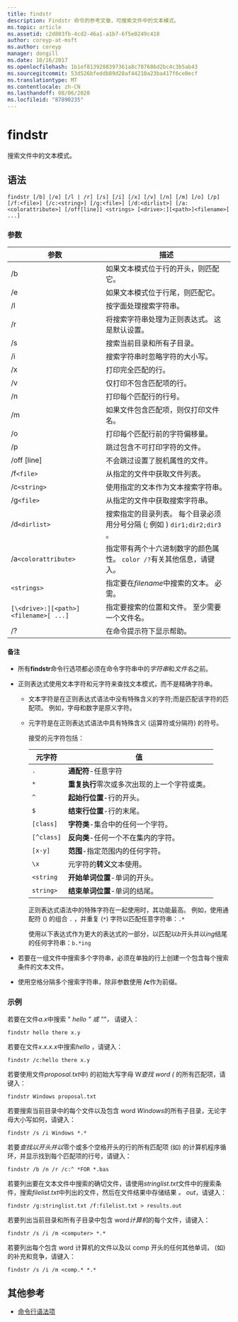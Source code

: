 ```yaml
---
title: findstr
description: Findstr 命令的参考文章，可搜索文件中的文本模式。
ms.topic: article
ms.assetid: c2d803fb-4cd2-46a1-a1b7-6f5e0249c418
author: coreyp-at-msft
ms.author: coreyp
manager: dongill
ms.date: 10/16/2017
ms.openlocfilehash: 1b1ef8139208397361a8c787686d2bc4c3b5ab43
ms.sourcegitcommit: 53d526bfeddb89d28af44210a23ba417f6ce0ecf
ms.translationtype: MT
ms.contentlocale: zh-CN
ms.lasthandoff: 08/06/2020
ms.locfileid: "87890235"
---
```

# <a name="findstr"></a>findstr

搜索文件中的文本模式。

## <a name="syntax"></a>语法

```
findstr [/b] [/e] [/l | /r] [/s] [/i] [/x] [/v] [/n] [/m] [/o] [/p] [/f:<file>] [/c:<string>] [/g:<file>] [/d:<dirlist>] [/a:<colorattribute>] [/off[line]] <strings> [<drive>:][<path>]<filename>[ ...]
```

### <a name="parameters"></a>参数

| 参数 | 描述 |
| --------- | ----------- |
| /b | 如果文本模式位于行的开头，则匹配它。 |
| /e | 如果文本模式位于行尾，则匹配它。 |
| /l | 按字面处理搜索字符串。 |
| /r | 将搜索字符串处理为正则表达式。 这是默认设置。 |
| /s | 搜索当前目录和所有子目录。 |
| /i | 搜索字符串时忽略字符的大小写。 |
| /x | 打印完全匹配的行。 |
| /v | 仅打印不包含匹配项的行。 |
| /n | 打印每个匹配行的行号。 |
| /m | 如果文件包含匹配项，则仅打印文件名。 |
| /o | 打印每个匹配行前的字符偏移量。 |
| /p | 跳过包含不可打印字符的文件。 |
| /off [line] | 不会跳过设置了脱机属性的文件。 |
| /f`<file>` | 从指定的文件中获取文件列表。 |
| /c`<string>` | 使用指定的文本作为文本搜索字符串。 |
| /g`<file>` | 从指定的文件中获取搜索字符串。 |
| /d`<dirlist>` | 搜索指定的目录列表。 每个目录必须用分号分隔 (; 例如 ) `dir1;dir2;dir3` 。 |
| /a`<colorattribute>` | 指定带有两个十六进制数字的颜色属性。 `color /?`有关其他信息，请键入。 |
| `<strings>` | 指定要在*filename*中搜索的文本。 必需。 |
| `[\<drive>:][<path>]<filename>[ ...]` | 指定要搜索的位置和文件。 至少需要一个文件名。 |
| /? | 在命令提示符下显示帮助。 |

#### <a name="remarks"></a>备注

- 所有**findstr**命令行选项都必须在命令字符串中的*字符串*和*文件名*之前。

- 正则表达式使用文本字符和元字符来查找文本模式，而不是精确字符串。

  - 文本字符是在正则表达式语法中没有特殊含义的字符;而是匹配该字符的匹配项。 例如，字母和数字是原义字符。

  - 元字符是在正则表达式语法中具有特殊含义 (运算符或分隔符) 的符号。

    接受的元字符包括：

    | 元字符 | 值 |
    | -------------- | ----- |
    | `.` | **通配符**-任意字符 |
    | `*` | **重复执行**零次或多次出现的上一个字符或类。 |
    | `^` | **起始行位置**-行的开头。 |
    | `$` | **结束行位置**-行的末尾。 |
    | `[class]` | **字符类**-集合中的任何一个字符。 |
    | `[^class]` | **反向类**-任何一个不在集内的字符。 |
    | `[x-y]` | **范围**-指定范围内的任何字符。 |
    | `\x` | 元字符的**转义**文本使用。 |
    | `<string` | **开始单词位置**-单词的开头。 |
    | `string>` | **结束单词位置**-单词的结尾。 |

    正则表达式语法中的特殊字符在一起使用时，其功能最高。 例如，使用通配符 () 的组合 `.` ，并重复 (`*`) 字符以匹配任意字符串：`.*`

    使用以下表达式作为更大的表达式的一部分，以匹配以*b*开头并以*ing*结尾的任何字符串：`b.*ing`

- 若要在一组文件中搜索多个字符串，必须在单独的行上创建一个包含每个搜索条件的文本文件。

- 使用空格分隔多个搜索字符串，除非参数使用 **/c**作为前缀。

### <a name="examples"></a>示例

若要在文件*a.x*中搜索 " *hello* *" 或 ""，* 请键入：

```
findstr hello there x.y
```

若要在文件*x.x.x.x*中搜索*hello* ，请键入：

```
findstr /c:hello there x.y
```

若要使用文件*proposal.txt*中) 的初始大写字母 W*查找 word (* 的所有匹配项，请键入：

```
findstr Windows proposal.txt
```

若要搜索当前目录中的每个文件以及包含 word *Windows*的所有子目录，无论字母大小写如何，请键入：

```
findstr /s /i Windows *.*
```

若要*查找以开头并以*零个或多个空格开头的行的所有匹配项 (如) 的计算机程序循环，并显示找到每个匹配项的行号，请键入：

```
findstr /b /n /r /c:^ *FOR *.bas
```

若要列出要在文本文件中搜索的确切文件，请使用*stringlist.txt*文件中的搜索条件，搜索*filelist.txt*中列出的文件，然后在文件结果中存储结果 *。 out*，请键入：

```
findstr /g:stringlist.txt /f:filelist.txt > results.out
```

若要列出当前目录和所有子目录中包含 word*计算机*的每个文件，请键入：

```
findstr /s /i /m <computer> *.*
```

若要列出每个包含 word 计算机的文件以及以 comp 开头的任何其他单词， (如) 的补充和竞争，请键入：

```
findstr /s /i /m <comp.* *.*
```

## <a name="additional-references"></a>其他参考

- [命令行语法项](command-line-syntax-key.md)